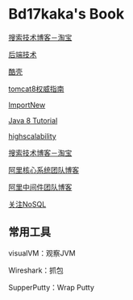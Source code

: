 Bd17kaka's Book
=======

[搜索技术博客－淘宝](http://www.searchtb.com/)

[后端技术](http://timyang.net/architecture/)

[酷壳](http://coolshell.cn/)

[tomcat8权威指南](http://wiki.jikexueyuan.com/project/tomcat/deployer.html)

[ImportNew](http://www.importnew.com/)

[Java 8 Tutorial](http://winterbe.com/posts/2014/03/16/java-8-tutorial/)

[highscalability](http://highscalability.com/)

[搜索技术博客－淘宝](http://www.searchtb.com/)

[阿里核心系统团队博客](http://csrd.aliapp.com/)

[阿里中间件团队博客](http://jm.taobao.org/)

[关注NoSQL](http://blog.nosqlfan.com/)

## 常用工具

visualVM：观察JVM

Wireshark：抓包

SupperPutty：Wrap Putty
